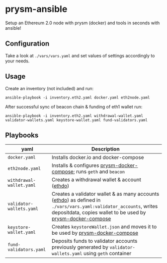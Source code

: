 # prysm-ansible
Setup an Ethereum 2.0 node with prysm (docker) and tools in seconds with ansible!

## Configuration
Take a look at `./vars/vars.yaml` and set values of settings accordingly to your needs.

## Usage
Create an inventory (not included) and run:
```
ansible-playbook -i inventory.eth2.yaml docker.yaml eth2node.yaml
```
After successful sync of beacon chain & funding of eth1 wallet run:
```
ansible-playbook -i inventory.eth2.yaml withdrawal-wallet.yaml validator-wallets.yaml keystore-wallet.yaml fund-validators.yaml
```

## Playbooks
yaml | Description
-----|------------
`docker.yaml` | Installs docker.io and docker-compose
`eth2node.yaml` | Installs & configures [prysm-docker-compose](https://github.com/stefa2k/prysm-docker-compose); runs `geth` and `beacon`
`withdrawal-wallet.yaml` | Creates a withdrawal wallet & account ([ethdo](https://github.com/wealdtech/ethdo))
`validator-wallets.yaml` | Creates a validator wallet & as many accounts ([ethdo](https://github.com/wealdtech/ethdo)) as defined in `./vars/vars.yaml:validator_accounts`, writes depositdata, copies wallet to be used by [prysm-docker-compose](https://github.com/stefa2k/prysm-docker-compose)
`keystore-wallet.yaml` | Creates `keystoreWallet.json` and moves it to be used by [prysm-docker-compose](https://github.com/stefa2k/prysm-docker-compose)
`fund-validators.yaml` | Deposits funds to validator accounts previously generated by `validator-wallets.yaml` using `geth` container
